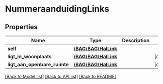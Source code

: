 # NummeraanduidingLinks

## Properties
Name | Type | Description | Notes
------------ | ------------- | ------------- | -------------
**self** | [**\BAG\BAG\HalLink**](HalLink.md) |  | 
**ligt_in_woonplaats** | [**\BAG\BAG\HalLink**](HalLink.md) |  | [optional] 
**ligt_aan_openbare_ruimte** | [**\BAG\BAG\HalLink**](HalLink.md) |  | [optional] 

[[Back to Model list]](../../README.md#documentation-for-models) [[Back to API list]](../../README.md#documentation-for-api-endpoints) [[Back to README]](../../README.md)

